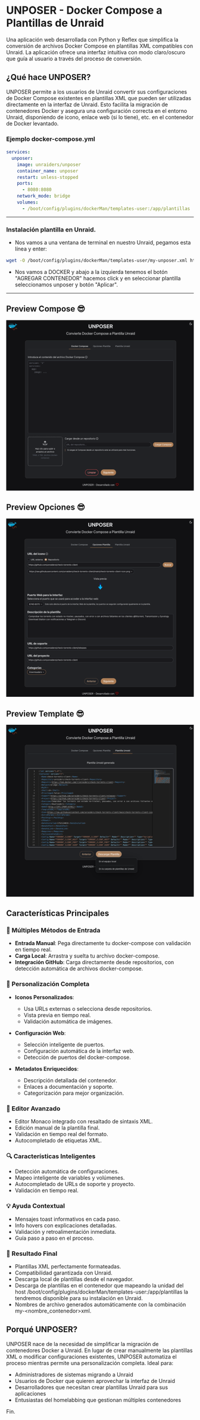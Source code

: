 # UNPOSER - Docker Compose a Plantillas de Unraid

Una aplicación web desarrollada con Python y Reflex que simplifica la conversión de archivos Docker Compose en plantillas XML compatibles con Unraid. La aplicación ofrece una interfaz intuitiva con modo claro/oscuro que guía al usuario a través del proceso de conversión.

## ¿Qué hace UNPOSER?

UNPOSER permite a los usuarios de Unraid convertir sus configuraciones de Docker Compose existentes en plantillas XML que pueden ser utilizadas directamente en la interfaz de Unraid. Esto facilita la migración de contenedores Docker y asegura una configuración correcta en el entorno Unraid, disponiendo de icono, enlace web (si lo tiene), etc. en el contenedor de Docker levantado.

### Ejemplo docker-compose.yml
```yaml
services:
  unposer:
    image: unraiders/unposer
    container_name: unposer
    restart: unless-stopped
    ports:
      - 8080:8080
    network_mode: bridge
    volumes:
      - /boot/config/plugins/dockerMan/templates-user:/app/plantillas
```

---

### Instalación plantilla en Unraid.

- Nos vamos a una ventana de terminal en nuestro Unraid, pegamos esta línea y enter:
```sh
wget -O /boot/config/plugins/dockerMan/templates-user/my-unposer.xml https://raw.githubusercontent.com/unraiders/unposer/refs/heads/main/my-unposer.xml
```
- Nos vamos a DOCKER y abajo a la izquierda tenemos el botón "AGREGAR CONTENEDOR" hacemos click y en seleccionar plantilla seleccionamos unposer y botón "Aplicar".

---

## Preview Compose 😎

![alt text](https://github.com/unraiders/imagenes/blob/main/unposer_compose.png)

## Preview Opciones 😎

![alt text](https://github.com/unraiders/imagenes/blob/main/unposer_options.png)

## Preview Template 😎

![alt text](https://github.com/unraiders/imagenes/blob/main/unposer_template.png)


## Características Principales

### 🔄 Múltiples Métodos de Entrada
- **Entrada Manual**: Pega directamente tu docker-compose con validación en tiempo real.
- **Carga Local**: Arrastra y suelta tu archivo docker-compose.
- **Integración GitHub**: Carga directamente desde repositorios, con detección automática de archivos docker-compose.

### 🎨 Personalización Completa
- **Iconos Personalizados**: 
  - Usa URLs externas o selecciona desde repositorios.
  - Vista previa en tiempo real.
  - Validación automática de imágenes.

- **Configuración Web**: 
  - Selección inteligente de puertos.
  - Configuración automática de la interfaz web.
  - Detección de puertos del docker-compose.

- **Metadatos Enriquecidos**:
  - Descripción detallada del contenedor.
  - Enlaces a documentación y soporte.
  - Categorización para mejor organización.

### 📝 Editor Avanzado
- Editor Monaco integrado con resaltado de sintaxis XML.
- Edición manual de la plantilla final.
- Validación en tiempo real del formato.
- Autocompletado de etiquetas XML.

### 🔍 Características Inteligentes
- Detección automática de configuraciones.
- Mapeo inteligente de variables y volúmenes.
- Autocompletado de URLs de soporte y proyecto.
- Validación en tiempo real.

### 💡 Ayuda Contextual
- Mensajes toast informativos en cada paso.
- Info hovers con explicaciones detalladas.
- Validación y retroalimentación inmediata.
- Guía paso a paso en el proceso.

### 🎯 Resultado Final
- Plantillas XML perfectamente formateadas.
- Compatibilidad garantizada con Unraid.
- Descarga local de plantillas desde el navegador.
- Descarga de plantillas en el contenedor que mapeando la unidad del host /boot/config/plugins/dockerMan/templates-user:/app/plantillas la tendremos disponible para su instalación en Unraid.
- Nombres de archivo generados automáticamente con la combinación my-<nombre_contenedor>xml.

## Porqué UNPOSER?

UNPOSER nace de la necesidad de simplificar la migración de contenedores Docker a Unraid. En lugar de crear manualmente las plantillas XML o modificar configuraciones existentes, UNPOSER automatiza el proceso mientras permite una personalización completa. Ideal para:

- Administradores de sistemas migrando a Unraid
- Usuarios de Docker que quieren aprovechar la interfaz de Unraid
- Desarrolladores que necesitan crear plantillas Unraid para sus aplicaciones
- Entusiastas del homelabbing que gestionan múltiples contenedores


Fin.